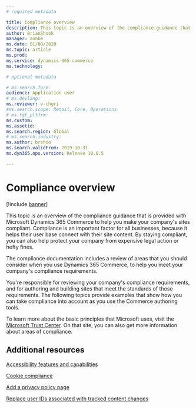 ```yaml
---
# required metadata

title: Compliance overview
description: This topic is an overview of the compliance guidance that is provided with Microsoft Dynamics 365 Commerce to help you make your company's sites compliant.
author: BrianShook
manager: annbe
ms.date: 01/08/2020
ms.topic: article
ms.prod: 
ms.service: dynamics-365-commerce
ms.technology: 

# optional metadata

# ms.search.form: 
audience: Application user
# ms.devlang: 
ms.reviewer: v-chgri
#ms.search.scope: Retail, Core, Operations
# ms.tgt_pltfrm: 
ms.custom: 
ms.assetid: 
ms.search.region: Global
# ms.search.industry: 
ms.author: brshoo
ms.search.validFrom: 2019-10-31
ms.dyn365.ops.version: Release 10.0.5

---
```


# Compliance overview


[!include [banner](includes/banner.md)]

This topic is an overview of the compliance guidance that is provided with Microsoft Dynamics 365 Commerce to help you make your company's sites compliant. Compliance is an important factor for all businesses, because it helps their user base connect with their site content. By staying compliant, you can also help protect your company from expensive legal action or hefty fines.

The compliance documentation includes a review of areas that you should consider when you use Dynamics 365 Commerce, to help you meet your company's compliance requirements.

You're responsible for reviewing your company's compliance requirements, and for authoring and building sites that meet the standards of those requirements. The following topics provide examples that show how you can take compliance into account as you use the Commerce authoring tools.

To learn more about the basic principles that Microsoft uses, visit the [Microsoft Trust Center](https://www.microsoft.com/trust-center). On that site, you can also get more information about areas of compliance.

## Additional resources

[Accessibility features and capabilities](accessibility.md)

[Cookie compliance](cookie-compliance.md)

[Add a privacy policy page](add-privacy-page.md)

[Replace user IDs associated with tracked content changes](replace-IDs-tracked-changes.md)
